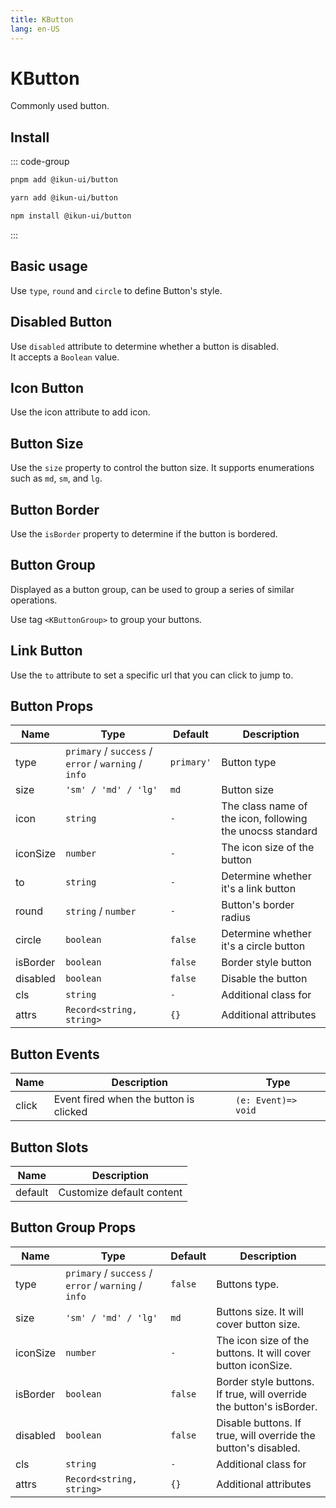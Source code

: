 ```yaml
---
title: KButton
lang: en-US
---
```


# KButton

Commonly used button.

## Install

::: code-group

```bash [pnpm]
pnpm add @ikun-ui/button
```

```bash [yarn]
yarn add @ikun-ui/button
```

```bash [npm]
npm install @ikun-ui/button
```

:::

## Basic usage

Use `type`, `round` and `circle` to define Button's style.

<demo src="../../../../example/button/basic.svelte"  github='Button'></demo>

## Disabled Button

Use `disabled` attribute to determine whether a button is disabled.  
It accepts a `Boolean` value.

<demo src="../../../../example/button/disabled.svelte" github='Button'></demo>

## Icon Button

Use the icon attribute to add icon.

<demo src="../../../../example/button/icon.svelte" github='Button'></demo>

## Button Size

Use the `size` property to control the button size.
It supports enumerations such as `md`, `sm`, and `lg`.

<demo src="../../../../example/button/size.svelte" github='Button'></demo>

## Button Border

Use the `isBorder` property to determine if the button is bordered.

<demo src="../../../../example/button/isBorder.svelte" github='Button'></demo>

## Button Group

Displayed as a button group, can be used to group a series of similar operations.

Use tag `<KButtonGroup>` to group your buttons.

<demo src="../../../../example/button/group.svelte" github='ButtonGroup'></demo>

## Link Button

Use the `to` attribute to set a specific url that you can click to jump to.

<demo src="../../../../example/button/link.svelte" github='Button'></demo>

## Button Props

| Name     | Type                                                 | Default    | Description                                               |
| -------- | ---------------------------------------------------- | ---------- | --------------------------------------------------------- |
| type     | `primary` / `success` / `error` / `warning` / `info` | `primary'` | Button type                                               |
| size     | `'sm' / 'md' / 'lg'`                                 | `md`       | Button size                                               |
| icon     | `string`                                             | `-`        | The class name of the icon, following the unocss standard |
| iconSize | `number`                                             | `-`        | The icon size of the button                               |
| to       | `string`                                             | `-`        | Determine whether it's a link button                      |
| round    | `string` / `number`                                  | `-`        | Button's border radius                                    |
| circle   | `boolean`                                            | `false`    | Determine whether it's a circle button                    |
| isBorder | `boolean`                                            | `false`    | Border style button                                       |
| disabled | `boolean`                                            | `false`    | Disable the button                                        |
| cls      | `string`                                             | `-`        | Additional class for                                      |
| attrs    | `Record<string, string>`                             | `{}`       | Additional attributes                                     |

## Button Events

| Name  | Description                            | Type                |
| ----- | -------------------------------------- | ------------------- |
| click | Event fired when the button is clicked | `(e: Event)=> void` |

## Button Slots

| Name    | Description               |
| ------- | ------------------------- |
| default | Customize default content |

## Button Group Props

| Name     | Type                                                 | Default | Description                                                         |
| -------- | ---------------------------------------------------- | ------- | ------------------------------------------------------------------- |
| type     | `primary` / `success` / `error` / `warning` / `info` | `false` | Buttons type.                                                       |
| size     | `'sm' / 'md' / 'lg'`                                 | `md`    | Buttons size. It will cover button size.                            |
| iconSize | `number`                                             | `-`     | The icon size of the buttons. It will cover button iconSize.        |
| isBorder | `boolean`                                            | `false` | Border style buttons. If true, will override the button's isBorder. |
| disabled | `boolean`                                            | `false` | Disable buttons. If true, will override the button's disabled.      |
| cls      | `string`                                             | `-`     | Additional class for                                                |
| attrs    | `Record<string, string>`                             | `{}`    | Additional attributes                                               |
